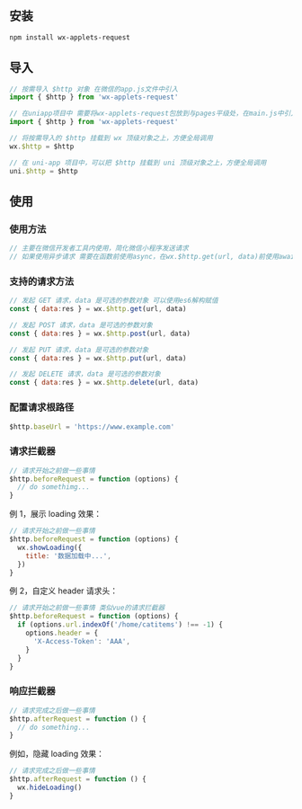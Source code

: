 ## 安装

```bash
npm install wx-applets-request
```

## 导入

```js
// 按需导入 $http 对象 在微信的app.js文件中引入
import { $http } from 'wx-applets-request'

// 在uniapp项目中 需要将wx-applets-request包放到与pages平级处，在main.js中引入
import { $http } from 'wx-applets-request'

// 将按需导入的 $http 挂载到 wx 顶级对象之上，方便全局调用
wx.$http = $http

// 在 uni-app 项目中，可以把 $http 挂载到 uni 顶级对象之上，方便全局调用
uni.$http = $http
```

## 使用

### 使用方法

```js
// 主要在微信开发者工具内使用，简化微信小程序发送请求
// 如果使用异步请求 需要在函数前使用async，在wx.$http.get(url, data)前使用await
```

### 支持的请求方法

```js
// 发起 GET 请求，data 是可选的参数对象 可以使用es6解构赋值
const { data:res } = wx.$http.get(url, data)

// 发起 POST 请求，data 是可选的参数对象
const { data:res } = wx.$http.post(url, data)

// 发起 PUT 请求，data 是可选的参数对象
const { data:res } = wx.$http.put(url, data)

// 发起 DELETE 请求，data 是可选的参数对象
const { data:res } = wx.$http.delete(url, data)
```

### 配置请求根路径

```js
$http.baseUrl = 'https://www.example.com'
```

### 请求拦截器

```js
// 请求开始之前做一些事情
$http.beforeRequest = function (options) {
  // do somethimg...
}
```

例 1，展示 loading 效果：

```js
// 请求开始之前做一些事情
$http.beforeRequest = function (options) {
  wx.showLoading({
    title: '数据加载中...',
  })
}
```

例 2，自定义 header 请求头：

```js
// 请求开始之前做一些事情 类似vue的请求拦截器
$http.beforeRequest = function (options) {
  if (options.url.indexOf('/home/catitems') !== -1) {
    options.header = {
      'X-Access-Token': 'AAA',
    }
  }
}
```

### 响应拦截器

```js
// 请求完成之后做一些事情
$http.afterRequest = function () {
  // do something...
}
```

例如，隐藏 loading 效果：

```js
// 请求完成之后做一些事情
$http.afterRequest = function () {
  wx.hideLoading()
}
```